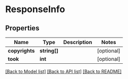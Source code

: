 # ResponseInfo

## Properties
Name | Type | Description | Notes
------------ | ------------- | ------------- | -------------
**copyrights** | **string[]** |  | [optional] 
**took** | **int** |  | [optional] 

[[Back to Model list]](../README.md#documentation-for-models) [[Back to API list]](../README.md#documentation-for-api-endpoints) [[Back to README]](../README.md)


